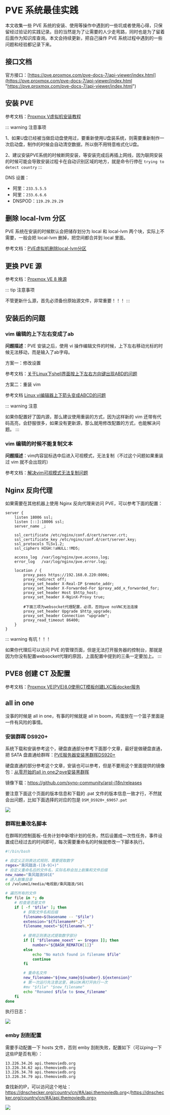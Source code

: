 # PVE 系统最佳实践

本文收集一些 PVE 系统的安装、使用等操作中遇到的一些坑或者使用心得，只保留经过验证的实践记录。目的当然是为了让需要的人少走弯路，同时也是为了留着后面作为知识库查询。本文会持续更新，把自己操作 PVE 系统过程中遇到的一些问题和经验都记录下来。

## 接口文档

官方接口：[https://pve.proxmox.com/pve-docs-7/api-viewer/index.html](https://pve.proxmox.com/pve-docs-7/api-viewer/index.html "https://pve.proxmox.com/pve-docs-7/api-viewer/index.html")

## 安装 PVE

参考文档：[Proxmox V虚拟机安装教程](https://flowus.cn/lizong/share/7597aef4-4ae5-4de5-9d36-ac1fe0ae7856#28f4d502-97b6-47f5-a4fe-cc570aedfc5a)

::: warning 注意事项

1、如果U盘已经被当做启动盘使用过，要重新使用U盘装系统，则需要重新制作一次启动盘，制作的时候会自动清空数据，所以倒不用特意格式化U盘。

2、建议安装PVE系统的时候断网安装，等安装完成后再插上网线，因为联网安装的时候可能会导致安装过程卡在自动识别区域的地方，就是命令行停在 `trying to detect country`
:::

DNS 设置：

- 阿里：`233.5.5.5`
- 阿里：`233.6.6.6`
- DNSPOD：`119.29.29.29`

## 删除 local-lvm 分区

PVE 系统在安装的时候默认会把储存划分为 local 和 local-lvm 两个块，实际上不需要，一般会把 local-lvm 删掉，把空间都合并到 local 里面。

参考文档：[PVE虚拟机删除local-lvm分区](https://blog.csdn.net/u012514495/article/details/127318440)

## 更换 PVE 源

参考文档：[Proxmox VE 8 换源](https://tendcode.com/subject/article/pve8-change-sourceslist/)

::: tip 注意事项

不管更新什么源，首先必须备份原始源文件，非常重要！！！
:::

## 安装后的问题

### vim 编辑的上下左右变成了ab

**问题描述**：PVE 安装之后，使用 vi 操作编辑文件的时候，上下左右移动光标的时候无法移动，而是输入了ab字母。

方案一：修改设置

参考文档：[关于Linux下shell界面按上下左右方向键出现ABD的问题](https://blog.csdn.net/qq_38871408/article/details/80546278)

方案二：重装 vim

参考文档 [Linux vi编辑器上下箭头变成ABCD的问题](https://blog.csdn.net/zz460833359/article/details/117332223)

::: warning 注意

如果你配置好了国内源，那么建议使用重装的方式，因为这样新的 vim 还带有代码高亮，会舒服很多，如果没有更新源，那么就用修改配置的方式，也能解决问题。
:::

### vim 编辑的时候不能复制文本

**问题描述**：vim内容鼠标选中后进入可视模式，无法复制（不过这个问题如果重装过 vim 就不会出现的）

参考文档：[解决vim可视模式无法复制问题](https://blog.csdn.net/kenzo2017/article/details/124362715)

## Nginx 反向代理

如果需要在其他机器上使用 Nginx 反向代理来访问 PVE，可以参考下面的配置：

```nginx
server {
    listen 18006 ssl;
    listen [::]:18006 ssl;
    server_name _;

    ssl_certificate /etc/nginx/conf.d/cert/server.crt;
    ssl_certificate_key /etc/nginx/conf.d/cert/server.key;
    ssl_protocols TLSv1.2;
    ssl_ciphers HIGH:!aNULL:!MD5;

    access_log  /var/log/nginx/pve.access.log;
    error_log   /var/log/nginx/pve.error.log;

    location / {
        proxy_pass https://192.168.0.220:8006;
        proxy_redirect off;
        proxy_set_header X-Real-IP $remote_addr;
        proxy_set_header X-Forwarded-For $proxy_add_x_forwarded_for;
        proxy_set_header Host $http_host;
        proxy_set_header X-NginX-Proxy true;

        #下面三项为websocket代理配置，必须，否则pve noVNC无法连接
        proxy_set_header Upgrade $http_upgrade;
        proxy_set_header Connection "upgrade";
        proxy_read_timeout 86400;
    }
}
```

::: warning 有坑！！！

如果你代理后可以访问 PVE 的管理页面，但是无法打开服务器的控制台，那就是因为你没有配置websocket代理的原因，上面配置中提到的三条一定要加上。
:::

## PVE8 创建 CT 及配置

参考文档：[Proxmox VE(PVE)8.0使用CT模板创建LXC版docker服务](https://www.iminling.com/2024/03/27/565.html)

## all in one

没事的时候是 all in one，有事的时候就是 all in boom，鸡蛋放在一个篮子里面是一件有风险的事情。

### 安装群晖 DS920+

系统下载和安装参考这个，硬盘直通部分参考下面那个文章，最好是做硬盘直通，把 SATA 盘直通给群晖：[PVE服务器安装黑群晖DS920+](https://www.cnblogs.com/txqdm/p/17944751)

硬盘直通的部分参考这个文章，安装也可以参考，但是不要用这个里面提供的镜像包：[从零开始的all in one之pve安装黑群晖](https://zhuanlan.zhihu.com/p/639066104)

镜像下载：<https://github.com/syno-community/arpl-i18n/releases>

要注意下面这个页面的版本信息和下载的 .pat 文件的版本信息一致才行，不然就会出问题，比如下面选择的对应的包是 `DSM_DS920+_69057.pat`

![](https://cdn.jsdelivr.net/gh/Hopetree/blog-img@main/2024/04/202404081302583.png)

### 群晖批量改名脚本

在群晖的控制面板-任务计划中新增计划的任务，然后设置成一次性任务，事件设置成已经过去的时间即可，每次需要重命名的时候就修改一下脚本执行。

```bash
#!/bin/bash

# 自定义正则表达式规则，需要提取数字
regex="乘风踏浪-([0-9]+)"
# 自定义重命名后的文件名，实际名称会加上剧集和文件后缀
new_name="乘风踏浪S01E"
# 进入剧集目录
cd /volume1/media/电视剧/乘风踏浪/S01

# 遍历所有的文件
for file in *; do
    # 检查是否是文件
    if [ -f "$file" ]; then
        # 获取文件名和后缀
        filename=$(basename -- "$file")
        extension="${filename##*.}"
        filename_noext="${filename%.*}"
        
        # 使用正则表达式提取数字部分
        if [[ "$filename_noext" =~ $regex ]]; then
            number="${BASH_REMATCH[1]}"
        else
            echo "No match found in filename $file"
            continue
        fi

        # 重命名文件
        new_filename="${new_name}${number}.${extension}"
        # 第一次运行先注意这里，确认OK再打开执行一次
        #mv "$file" "$new_filename"
        echo "Renamed $file to $new_filename"
    fi
done
```

执行日志：

![](https://cdn.jsdelivr.net/gh/Hopetree/blog-img@main/2024/04/202404262251701.png)


### emby 刮削配置

需要手动配置一下 hosts 文件，否则 emby 刮削失败，配置如下（可以ping一下这些IP是否有用）：

```text
13.226.34.26 api.themoviedb.org
13.226.34.62 api.themoviedb.org
13.226.34.78 api.themoviedb.org
13.226.34.79 api.themoviedb.org
```

查找新的IP，可以访问这个地址：<https://dnschecker.org/country/cn/#A/api.themoviedb.org></https://dnschecker.org/country/cn/#A/api.themoviedb.org>

![](https://cdn.jsdelivr.net/gh/Hopetree/blog-img@main/2025/202508221659627.png)
